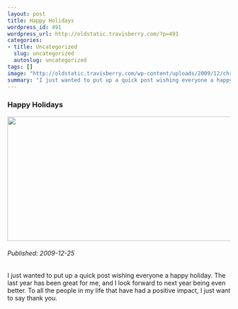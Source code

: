 ```yaml
--- 
layout: post
title: Happy Holidays
wordpress_id: 491
wordpress_url: http://oldstatic.travisberry.com/?p=491
categories: 
- title: Uncategorized
  slug: uncategorized
  autoslug: uncategorized
tags: []
image: "http://oldstatic.travisberry.com/wp-content/uploads/2009/12/christmas.jpg"
summary: "I just wanted to put up a quick post wishing everyone a happy holiday."
---
```

<article class="post clearfix">
  <h3>Happy Holidays</h3>
  <a href="http://www.flickr.com/photos/mr_t_in_dc/4159310486/" class="postImageLink"><img src="http://oldstatic.travisberry.com/wp-content/uploads/2009/12/christmas.jpg" alt="" class="thumbnail alignleft" width=640 height=280 /></a>
  <h6>Published: 2009-12-25</h6>

I just wanted to put up a quick post wishing everyone a happy holiday. The last year has been great for me, and I look forward to next year being even better. To all the people in my life that have had a positive impact, I just want to say thank you.
</article>
